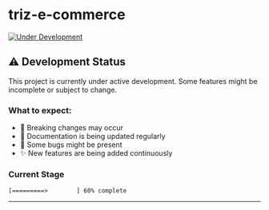 # triz-e-commerce

[![Under Development](https://img.shields.io/badge/Status-Under%20Development-yellow.svg)](https://github.com/yourusername/yourrepository)

## ⚠️ Development Status

This project is currently under active development. Some features might be incomplete or subject to change.

### What to expect:
- 🚧 Breaking changes may occur
- 📝 Documentation is being updated regularly
- 🐛 Some bugs might be present
- ✨ New features are being added continuously

### Current Stage
```
[=========>        ] 60% complete
```
---
